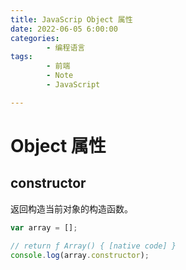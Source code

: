 ```yaml
---
title: JavaScrip Object 属性
date: 2022-06-05 6:00:00
categories:
        - 编程语言
tags:
        - 前端
        - Note
        - JavaScript

---
```


# Object 属性

## constructor

返回构造当前对象的构造函数。

```js
var array = [];

// return ƒ Array() { [native code] }
console.log(array.constructor);
```

